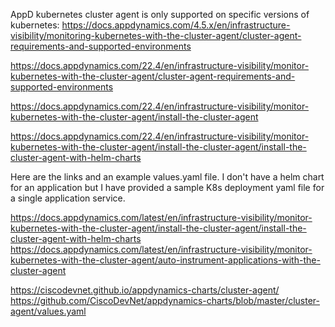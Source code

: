 AppD kubernetes cluster agent is only supported on specific versions of kubernetes:
https://docs.appdynamics.com/4.5.x/en/infrastructure-visibility/monitoring-kubernetes-with-the-cluster-agent/cluster-agent-requirements-and-supported-environments

https://docs.appdynamics.com/22.4/en/infrastructure-visibility/monitor-kubernetes-with-the-cluster-agent/cluster-agent-requirements-and-supported-environments

https://docs.appdynamics.com/22.4/en/infrastructure-visibility/monitor-kubernetes-with-the-cluster-agent/install-the-cluster-agent

https://docs.appdynamics.com/22.4/en/infrastructure-visibility/monitor-kubernetes-with-the-cluster-agent/install-the-cluster-agent/install-the-cluster-agent-with-helm-charts



Here are the links and an example values.yaml file. I don't have a helm chart for an application but I have provided a sample K8s deployment yaml file for a single application service.

https://docs.appdynamics.com/latest/en/infrastructure-visibility/monitor-kubernetes-with-the-cluster-agent/install-the-cluster-agent/install-the-cluster-agent-with-helm-charts
https://docs.appdynamics.com/latest/en/infrastructure-visibility/monitor-kubernetes-with-the-cluster-agent/auto-instrument-applications-with-the-cluster-agent

https://ciscodevnet.github.io/appdynamics-charts/cluster-agent/
https://github.com/CiscoDevNet/appdynamics-charts/blob/master/cluster-agent/values.yaml